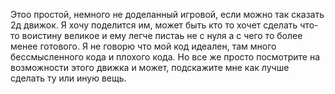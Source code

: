 Этоо простой, немного не доделанный игровой, если можно так сказать 2д движок.
Я хочу поделится им, может быть кто то хочет сделать что-то воистину великое и ему легче пистаь не с нуля а с чего то более менее готового.
Я не говорю что мой код идеален, там много бессмысленного кода и плохого кода.
Но все же просто посмотрите на возможности этого движка и может, подскажите мне как лучше сделать ту или иную вещь.
